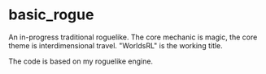 # basic_rogue
An in-progress traditional roguelike. The core mechanic is magic, the core theme is interdimensional travel. "WorldsRL" is the working title.

The code is based on my roguelike engine.
